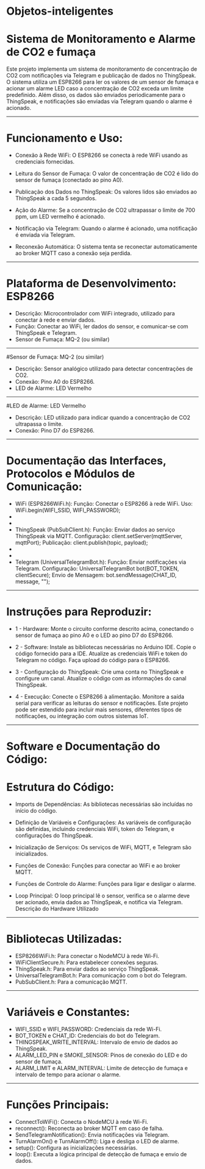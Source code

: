 # Objetos-inteligentes

# Sistema de Monitoramento e Alarme de CO2 e fumaça
Este projeto implementa um sistema de monitoramento de concentração de CO2 com notificações via Telegram e publicação de dados no ThingSpeak. O sistema utiliza um ESP8266 para ler os valores de um sensor de fumaça e acionar um alarme LED caso a concentração de CO2 exceda um limite predefinido. Além disso, os dados são enviados periodicamente para o ThingSpeak, e notificações são enviadas via Telegram quando o alarme é acionado.

-----------------------------------------------

# Funcionamento e Uso:

- Conexão à Rede WiFi: O ESP8266 se conecta à rede WiFi usando as credenciais fornecidas.

- Leitura do Sensor de Fumaça: O valor de concentração de CO2 é lido do sensor de fumaça (conectado ao pino A0).

- Publicação dos Dados no ThingSpeak: Os valores lidos são enviados ao ThingSpeak a cada 5 segundos.

- Ação do Alarme: Se a concentração de CO2 ultrapassar o limite de 700 ppm, um LED vermelho é acionado.

- Notificação via Telegram: Quando o alarme é acionado, uma notificação é enviada via Telegram.
  
- Reconexão Automática: O sistema tenta se reconectar automaticamente ao broker MQTT caso a conexão seja perdida.

-----------------------------------------------

# Plataforma de Desenvolvimento: ESP8266
- Descrição: Microcontrolador com WiFi integrado, utilizado para conectar à rede e enviar dados.
- Função: Conectar ao WiFi, ler dados do sensor, e comunicar-se com ThingSpeak e Telegram.
- Sensor de Fumaça: MQ-2 (ou similar)
----------------
#Sensor de Fumaça: MQ-2 (ou similar)
- Descrição: Sensor analógico utilizado para detectar concentrações de CO2.
- Conexão: Pino A0 do ESP8266.
- LED de Alarme: LED Vermelho
----------------
#LED de Alarme: LED Vermelho
- Descrição: LED utilizado para indicar quando a concentração de CO2 ultrapassa o limite.
- Conexão: Pino D7 do ESP8266.

-----------------------------------------------

# Documentação das Interfaces, Protocolos e Módulos de Comunicação:

- WiFi (ESP8266WiFi.h):
Função: Conectar o ESP8266 à rede WiFi.
Uso: WiFi.begin(WIFI_SSID, WIFI_PASSWORD);
-
-
- ThingSpeak (PubSubClient.h):
Função: Enviar dados ao serviço ThingSpeak via MQTT.
Configuração: client.setServer(mqttServer, mqttPort);
Publicação: client.publish(topic, payload);
-
-
- Telegram (UniversalTelegramBot.h):
Função: Enviar notificações via Telegram.
Configuração: UniversalTelegramBot bot(BOT_TOKEN, clientSecure);
Envio de Mensagem: bot.sendMessage(CHAT_ID, message, "");

-----------------------------------------------

# Instruções para Reproduzir:

- 1 - Hardware:
Monte o circuito conforme descrito acima, conectando o sensor de fumaça ao pino A0 e o LED ao pino D7 do ESP8266.

- 2 - Software:
Instale as bibliotecas necessárias no Arduino IDE.
Copie o código fornecido para a IDE.
Atualize as credenciais WiFi e token do Telegram no código.
Faça upload do código para o ESP8266.

- 3 - Configuração do ThingSpeak:
Crie uma conta no ThingSpeak e configure um canal.
Atualize o código com as informações do canal ThingSpeak.

- 4 - Execução:
Conecte o ESP8266 à alimentação.
Monitore a saída serial para verificar as leituras do sensor e notificações.
Este projeto pode ser estendido para incluir mais sensores, diferentes tipos de notificações, ou integração com outros sistemas IoT.
-----------------------------------------------
# Software e Documentação do Código:

# Estrutura do Código:

- Imports de Dependências: As bibliotecas necessárias são incluídas no início do código.

- Definição de Variáveis e Configurações: As variáveis de configuração são definidas, incluindo credenciais WiFi, token do Telegram, e configurações do ThingSpeak.

- Inicialização de Serviços: Os serviços de WiFi, MQTT, e Telegram são inicializados.

- Funções de Conexão: Funções para conectar ao WiFi e ao broker MQTT.

- Funções de Controle do Alarme: Funções para ligar e desligar o alarme.

- Loop Principal: O loop principal lê o sensor, verifica se o alarme deve ser acionado, envia dados ao ThingSpeak, e notifica via Telegram.
Descrição do Hardware Utilizado
-----------------------------------------------
# Bibliotecas Utilizadas:

- ESP8266WiFi.h: Para conectar o NodeMCU à rede Wi-Fi.
- WiFiClientSecure.h: Para estabelecer conexões seguras.
- ThingSpeak.h: Para enviar dados ao serviço ThingSpeak.
- UniversalTelegramBot.h: Para comunicação com o bot do Telegram.
- PubSubClient.h: Para a comunicação MQTT.
-----------------------------------------------
# Variáveis e Constantes:
- WIFI_SSID e WIFI_PASSWORD: Credenciais da rede Wi-Fi.
- BOT_TOKEN e CHAT_ID: Credenciais do bot do Telegram.
- THINGSPEAK_WRITE_INTERVAL: Intervalo de envio de dados ao ThingSpeak.
- ALARM_LED_PIN e SMOKE_SENSOR: Pinos de conexão do LED e do sensor de fumaça.
- ALARM_LIMIT e ALARM_INTERVAL: Limite de detecção de fumaça e intervalo de tempo para acionar o alarme.
-----------------------------------------------
# Funções Principais:
- ConnectToWiFi(): Conecta o NodeMCU à rede Wi-Fi.
- reconnect(): Reconecta ao broker MQTT em caso de falha.
- SendTelegramNotification(): Envia notificações via Telegram.
- TurnAlarmOn() e TurnAlarmOff(): Liga e desliga o LED de alarme.
- setup(): Configura as inicializações necessárias.
- loop(): Executa a lógica principal de detecção de fumaça e envio de dados.
